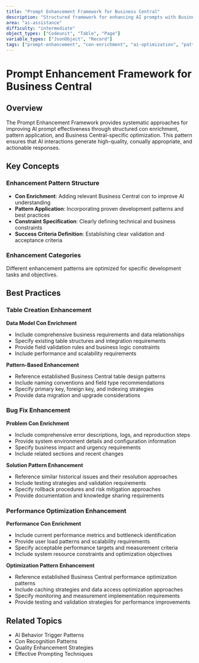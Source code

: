 ```yaml
---
title: "Prompt Enhancement Framework for Business Central"
description: "Structured framework for enhancing AI prompts with Business Central con, patterns, and best practices"
area: "ai-assistance"
difficulty: "intermediate"
object_types: ["Codeunit", "Table", "Page"]
variable_types: ["JsonObject", "Record"]
tags: ["prompt-enhancement", "con-enrichment", "ai-optimization", "pattern-structure", "response-quality"]
---
```


# Prompt Enhancement Framework for Business Central

## Overview

The Prompt Enhancement Framework provides systematic approaches for improving AI prompt effectiveness through structured con enrichment, pattern application, and Business Central-specific optimization. This pattern ensures that AI interactions generate high-quality, conually appropriate, and actionable responses.

## Key Concepts

### Enhancement Pattern Structure
- **Con Enrichment**: Adding relevant Business Central con to improve AI understanding
- **Pattern Application**: Incorporating proven development patterns and best practices
- **Constraint Specification**: Clearly defining technical and business constraints
- **Success Criteria Definition**: Establishing clear validation and acceptance criteria

### Enhancement Categories
Different enhancement patterns are optimized for specific development tasks and objectives.

## Best Practices

### Table Creation Enhancement

**Data Model Con Enrichment**
- Include comprehensive business requirements and data relationships
- Specify existing table structures and integration requirements
- Provide field validation rules and business logic constraints
- Include performance and scalability requirements

**Pattern-Based Enhancement**
- Reference established Business Central table design patterns
- Include naming conventions and field type recommendations
- Specify primary key, foreign key, and indexing strategies
- Provide data migration and upgrade considerations

### Bug Fix Enhancement

**Problem Con Enrichment**
- Include comprehensive error descriptions, logs, and reproduction steps
- Provide system environment details and configuration information
- Specify business impact and urgency requirements
- Include related  sections and recent changes

**Solution Pattern Enhancement**
- Reference similar historical issues and their resolution approaches
- Include testing strategies and validation requirements
- Specify rollback procedures and risk mitigation approaches
- Provide documentation and knowledge sharing requirements

### Performance Optimization Enhancement

**Performance Con Enrichment**
- Include current performance metrics and bottleneck identification
- Provide user load patterns and scalability requirements
- Specify acceptable performance targets and measurement criteria
- Include system resource constraints and optimization objectives

**Optimization Pattern Enhancement**
- Reference established Business Central performance optimization patterns
- Include caching strategies and data access optimization approaches
- Specify monitoring and measurement implementation requirements
- Provide testing and validation strategies for performance improvements

## Related Topics

- AI Behavior Trigger Patterns
- Con Recognition Patterns
- Quality Enhancement Strategies
- Effective Prompting Techniques
